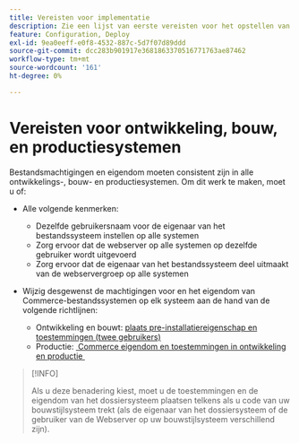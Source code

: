 ```yaml
---
title: Vereisten voor implementatie
description: Zie een lijst van eerste vereisten voor het opstellen van Commerce in een ontwikkelings, bouwt, of productiesysteem.
feature: Configuration, Deploy
exl-id: 9ea0eeff-e0f8-4532-887c-5d7f07d89ddd
source-git-commit: dcc283b901917e3681863370516771763ae87462
workflow-type: tm+mt
source-wordcount: '161'
ht-degree: 0%

---
```


# Vereisten voor ontwikkeling, bouw, en productiesystemen

Bestandsmachtigingen en eigendom moeten consistent zijn in alle ontwikkelings-, bouw- en productiesystemen. Om dit werk te maken, moet u of:

- Alle volgende kenmerken:

   - Dezelfde gebruikersnaam voor de eigenaar van het bestandssysteem instellen op alle systemen
   - Zorg ervoor dat de webserver op alle systemen op dezelfde gebruiker wordt uitgevoerd
   - Zorg ervoor dat de eigenaar van het bestandssysteem deel uitmaakt van de webservergroep op alle systemen

- Wijzig desgewenst de machtigingen voor en het eigendom van Commerce-bestandssystemen op elk systeem aan de hand van de volgende richtlijnen:

   - Ontwikkeling en bouwt: [&#x200B; plaats pre-installatiereigenschap en toestemmingen (twee gebruikers) &#x200B;](file-system-permissions.md#set-up-two-owners-for-default-or-developer-mode)
   - Productie: [&#x200B; Commerce eigendom en toestemmingen in ontwikkeling en productie &#x200B;](file-system-permissions.md)

>[!INFO]
>
>Als u deze benadering kiest, moet u de toestemmingen en de eigendom van het dossiersysteem plaatsen telkens als u code van uw bouwstijlsysteem trekt (als de eigenaar van het dossiersysteem of de gebruiker van de Webserver op uw bouwstijlsysteem verschillend zijn).
